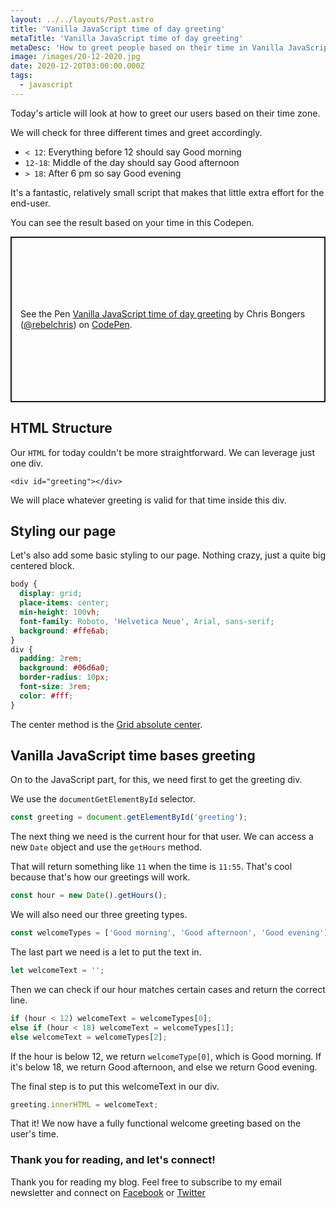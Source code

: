 ```yaml
---
layout: ../../layouts/Post.astro
title: 'Vanilla JavaScript time of day greeting'
metaTitle: 'Vanilla JavaScript time of day greeting'
metaDesc: 'How to greet people based on their time in Vanilla JavaScript.'
image: /images/20-12-2020.jpg
date: 2020-12-20T03:00:00.000Z
tags:
  - javascript
---
```


Today's article will look at how to greet our users based on their time zone.

We will check for three different times and greet accordingly.

- `< 12`: Everything before 12 should say Good morning
- `12-18`: Middle of the day should say Good afternoon
- `> 18`: After 6 pm so say Good evening

It's a fantastic, relatively small script that makes that little extra effort for the end-user.

You can see the result based on your time in this Codepen.

<p class="codepen" data-height="265" data-theme-id="dark" data-default-tab="js,result" data-user="rebelchris" data-slug-hash="zYKZwvG" style="height: 265px; box-sizing: border-box; display: flex; align-items: center; justify-content: center; border: 2px solid; margin: 1em 0; padding: 1em;" data-pen-title="Vanilla JavaScript time of day greeting">
  <span>See the Pen <a href="https://codepen.io/rebelchris/pen/zYKZwvG">
  Vanilla JavaScript time of day greeting</a> by Chris Bongers (<a href="https://codepen.io/rebelchris">@rebelchris</a>)
  on <a href="https://codepen.io">CodePen</a>.</span>
</p>
<script async defer src="https://cpwebassets.codepen.io/assets/embed/ei.js"></script>

## HTML Structure

Our `HTML` for today couldn't be more straightforward. We can leverage just one div.

```
<div id="greeting"></div>
```

We will place whatever greeting is valid for that time inside this div.

## Styling our page

Let's also add some basic styling to our page. Nothing crazy, just a quite big centered block.

```css
body {
  display: grid;
  place-items: center;
  min-height: 100vh;
  font-family: Roboto, 'Helvetica Neue', Arial, sans-serif;
  background: #ffe6ab;
}
div {
  padding: 2rem;
  background: #06d6a0;
  border-radius: 10px;
  font-size: 3rem;
  color: #fff;
}
```

The center method is the [Grid absolute center](https://daily-dev-tips.com/posts/css-grid-most-easy-center-vertical-and-horizontal/).

## Vanilla JavaScript time bases greeting

On to the JavaScript part, for this, we need first to get the greeting div.

We use the `documentGetElementById` selector.

```js
const greeting = document.getElementById('greeting');
```

The next thing we need is the current hour for that user.
We can access a new `Date` object and use the `getHours` method.

That will return something like `11` when the time is `11:55`. That's cool because that's how our greetings will work.

```js
const hour = new Date().getHours();
```

We will also need our three greeting types.

```js
const welcomeTypes = ['Good morning', 'Good afternoon', 'Good evening'];
```

The last part we need is a let to put the text in.

```js
let welcomeText = '';
```

Then we can check if our hour matches certain cases and return the correct line.

```js
if (hour < 12) welcomeText = welcomeTypes[0];
else if (hour < 18) welcomeText = welcomeTypes[1];
else welcomeText = welcomeTypes[2];
```

If the hour is below 12, we return `welcomeType[0]`, which is Good morning.
If it's below 18, we return Good afternoon, and else we return Good evening.

The final step is to put this welcomeText in our div.

```js
greeting.innerHTML = welcomeText;
```

That it! We now have a fully functional welcome greeting based on the user's time.

### Thank you for reading, and let's connect!

Thank you for reading my blog. Feel free to subscribe to my email newsletter and connect on [Facebook](https://www.facebook.com/DailyDevTipsBlog) or [Twitter](https://twitter.com/DailyDevTips1)
